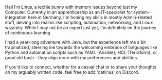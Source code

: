 Haii I'm Linus, a techie bunny with memory issues beyond just my Computer. Currently in an apprenticeship as an IT-specialist for system-integration here in Germany, I'm honing my skills in mostly Admin-related stuff, delving into realms like scripting, automation, networking, and Linux wizardry. While I may not be an expert just yet,
I'm definitely on the journey of continuous learning.

I had a year-long adventure with Java,
but the experience left me a bit traumatized, steering me towards the welcoming embrace of languages like Python and automation scripts such as YAML (Ansible), HCL (Terraform), 
or good old bash – they align more with my preferences and abilities.

If you'd like to connect, whether for a casual chat or to share your thoughts on my arguably written code, feel free to add 'catlinus' on Discord.
